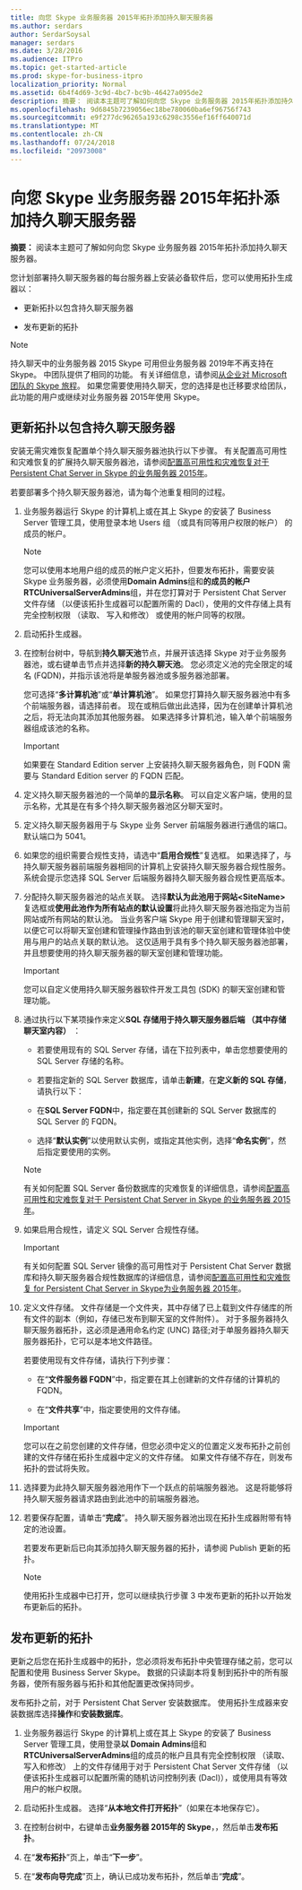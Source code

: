 ```yaml
---
title: 向您 Skype 业务服务器 2015年拓扑添加持久聊天服务器
ms.author: serdars
author: SerdarSoysal
manager: serdars
ms.date: 3/28/2016
ms.audience: ITPro
ms.topic: get-started-article
ms.prod: skype-for-business-itpro
localization_priority: Normal
ms.assetid: 6b4f4d69-3c9d-4bc7-bc9b-46427a095de2
description: 摘要： 阅读本主题可了解如何向您 Skype 业务服务器 2015年拓扑添加持久聊天服务器。
ms.openlocfilehash: 9d6845b7239056ec18be780060ba6ef96756f743
ms.sourcegitcommit: e9f277dc96265a193c6298c3556ef16ff640071d
ms.translationtype: MT
ms.contentlocale: zh-CN
ms.lasthandoff: 07/24/2018
ms.locfileid: "20973008"
---
```

# <a name="add-persistent-chat-server-to-your-skype-for-business-server-2015-topology"></a>向您 Skype 业务服务器 2015年拓扑添加持久聊天服务器
 
**摘要：** 阅读本主题可了解如何向您 Skype 业务服务器 2015年拓扑添加持久聊天服务器。
  
您计划部署持久聊天服务器的每台服务器上安装必备软件后，您可以使用拓扑生成器以： 
  
- 更新拓扑以包含持久聊天服务器
    
- 发布更新的拓扑
    
> [!NOTE] 
> 持久聊天中的业务服务器 2015 Skype 可用但业务服务器 2019年不再支持在 Skype。 中团队提供了相同的功能。 有关详细信息，请参阅[从企业对 Microsoft 团队的 Skype 旅程](/microsoftteams/journey-skypeforbusiness-teams)。 如果您需要使用持久聊天，您的选择是也迁移要求给团队，此功能的用户或继续对业务服务器 2015年使用 Skype。 

## <a name="update-your-topology-to-include-persistent-chat-server"></a>更新拓扑以包含持久聊天服务器

安装无需灾难恢复配置单个持久聊天服务器池执行以下步骤。 有关配置高可用性和灾难恢复的扩展持久聊天服务器池，请参阅[配置高可用性和灾难恢复对于 Persistent Chat Server in Skype 的业务服务器 2015年](../../deploy/deploy-high-availability-and-disaster-recovery/configure-hadr-for-persistent-chat.md)。
  
若要部署多个持久聊天服务器池，请为每个池重复相同的过程。
  
1. 业务服务器运行 Skype 的计算机上或在其上 Skype 的安装了 Business Server 管理工具，使用登录本地 Users 组 （或具有同等用户权限的帐户） 的成员的帐户。
    
    > [!NOTE]
    > 您可以使用本地用户组的成员的帐户定义拓扑，但要发布拓扑，需要安装 Skype 业务服务器，必须使用**Domain Admins**组和**的成员的帐户RTCUniversalServerAdmins**组，并在您打算对于 Persistent Chat Server 文件存储 （以便该拓扑生成器可以配置所需的 Dacl），使用的文件存储上具有完全控制权限 （读取、 写入和修改） 或使用的帐户同等的权限。
  
2. 启动拓扑生成器。
    
3. 在控制台树中，导航到**持久聊天池**节点，并展开该选择 Skype 对于业务服务器池，或右键单击节点并选择**新的持久聊天池**。 您必须定义池的完全限定的域名 (FQDN)，并指示该池将是单服务器池或多服务器池部署。
    
    您可选择“**多计算机池**”或“**单计算机池**”。 如果您打算持久聊天服务器池中有多个前端服务器，请选择前者。 现在或稍后做出此选择，因为在创建单计算机池之后，将无法向其添加其他服务器。 如果选择多计算机池，输入单个前端服务器组成该池的名称。
    
    > [!IMPORTANT]
    > 如果要在 Standard Edition server 上安装持久聊天服务器角色，则 FQDN 需要与 Standard Edition server 的 FQDN 匹配。 
  
4. 定义持久聊天服务器池的一个简单的**显示名称**。 可以自定义客户端，使用的显示名称，尤其是在有多个持久聊天服务器池区分聊天室时。
    
5. 定义持久聊天服务器用于与 Skype 业务 Server 前端服务器进行通信的端口。 默认端口为 5041。
    
6. 如果您的组织需要合规性支持，请选中“**启用合规性**”复选框。 如果选择了，与持久聊天服务器前端服务器相同的计算机上安装持久聊天服务器合规性服务。 系统会提示您选择 SQL Server 后端服务器持久聊天服务器合规性更高版本。
    
7. 分配持久聊天服务器池的站点关联。 选择**默认为此池用于网站\<SiteName\>** 复选框或**使用此池作为所有站点的默认设置**将此持久聊天服务器池指定为当前网站或所有网站的默认池。 当业务客户端 Skype 用于创建和管理聊天室时，以便它可以将聊天室创建和管理操作路由到该池的聊天室创建和管理体验中使用与用户的站点关联的默认池。 这仅适用于具有多个持久聊天服务器池部署，并且想要使用的持久聊天服务器的聊天室创建和管理功能。
    
    > [!IMPORTANT]
    > 您可以自定义使用持久聊天服务器软件开发工具包 (SDK) 的聊天室创建和管理功能。 
  
8. 通过执行以下某项操作来定义**SQL 存储用于持久聊天服务器后端 （其中存储聊天室内容）** ：
    
   - 若要使用现有的 SQL Server 存储，请在下拉列表中，单击您想要使用的 SQL Server 存储的名称。
    
   - 若要指定新的 SQL Server 数据库，请单击**新建**，在**定义新的 SQL 存储**，请执行以下：
    
   - 在**SQL Server FQDN**中，指定要在其创建新的 SQL Server 数据库的 SQL Server 的 FQDN。
    
   - 选择“**默认实例**”以使用默认实例，或指定其他实例，选择“**命名实例**”，然后指定要使用的实例。
    
    > [!NOTE]
    > 有关如何配置 SQL Server 备份数据库的灾难恢复的详细信息，请参阅[配置高可用性和灾难恢复对于 Persistent Chat Server in Skype 的业务服务器 2015年](../../deploy/deploy-high-availability-and-disaster-recovery/configure-hadr-for-persistent-chat.md)。 
  
9. 如果启用合规性，请定义 SQL Server 合规性存储。
    
    > [!IMPORTANT]
    > 有关如何配置 SQL Server 镜像的高可用性对于 Persistent Chat Server 数据库和持久聊天服务器合规性数据库的详细信息，请参阅[配置高可用性和灾难恢复 for Persistent Chat Server in Skype为业务服务器 2015年](../../deploy/deploy-high-availability-and-disaster-recovery/configure-hadr-for-persistent-chat.md)。 
  
10. 定义文件存储。 文件存储是一个文件夹，其中存储了已上载到文件存储库的所有文件的副本（例如，存储已发布到聊天室的文件附件）。 对于多服务器持久聊天服务器拓扑，这必须是通用命名约定 (UNC) 路径;对于单服务器持久聊天服务器拓扑，它可以是本地文件路径。
    
    若要使用现有文件存储，请执行下列步骤：
    
    - 在“**文件服务器 FQDN**”中，指定要在其上创建新的文件存储的计算机的 FQDN。
    
    - 在“**文件共享**”中，指定要使用的文件存储。
    
     > [!IMPORTANT]
     > 您可以在之前您创建的文件存储，但您必须中定义的位置定义发布拓扑之前创建的文件存储在拓扑生成器中定义的文件存储。 如果文件存储不存在，则发布拓扑的尝试将失败。 
  
11. 选择要为此持久聊天服务器池用作下一个跃点的前端服务器池。 这是将能够将持久聊天服务器请求路由到此池中的前端服务器池。
    
12. 若要保存配置，请单击“**完成**”。 持久聊天服务器池出现在拓扑生成器附带有特定的池设置。
    
    若要发布更新后已向其添加持久聊天服务器的拓扑，请参阅 Publish 更新的拓扑。
    
    > [!NOTE]
    > 使用拓扑生成器中已打开，您可以继续执行步骤 3 中发布更新的拓扑以开始发布更新后的拓扑。 
  
## <a name="publish-the-updated-topology"></a>发布更新的拓扑
<a name="BKMK_PublishTopology"> </a>

更新之后您在拓扑生成器中的拓扑，您必须将发布拓扑中央管理存储之前，您可以配置和使用 Business Server Skype。 数据的只读副本将复制到拓扑中的所有服务器，使所有服务器与拓扑和其他配置更改保持同步。
  
发布拓扑之前，对于 Persistent Chat Server 安装数据库。 使用拓扑生成器来安装数据库选择**操作**和**安装数据库**。
  
1. 业务服务器运行 Skype 的计算机上或在其上 Skype 的安装了 Business Server 管理工具，使用登录**以 Domain Admins**组和**RTCUniversalServerAdmins**组的成员的帐户且具有完全控制权限 （读取、 写入和修改） 上的文件存储用于对于 Persistent Chat Server 文件存储 （以便该拓扑生成器可以配置所需的随机访问控制列表 (Dacl)），或使用具有等效用户的帐户权限。
    
2. 启动拓扑生成器。 选择“**从本地文件打开拓扑**”（如果在本地保存它）。
    
3. 在控制台树中，右键单击**业务服务器 2015年的 Skype**，，然后单击**发布拓扑**。
    
4. 在“**发布拓扑**”页上，单击“**下一步**”。
    
5. 在“**发布向导完成**”页上，确认已成功发布拓扑，然后单击“**完成**”。
    


